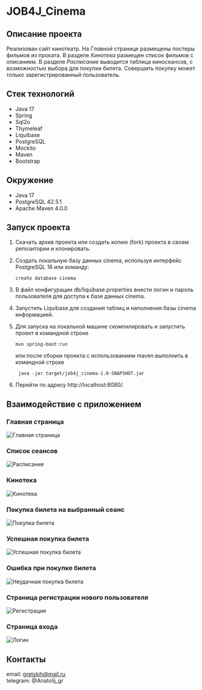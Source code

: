 # JOB4J_Cinema
## Описание проекта
Реализован сайт кинотеатр. 
На *Главной* странице размещены постеры фильмов из проката. В разделе 
*Кинотека* размещен список фильмов с описанием. В разделе *Расписание* 
выводится таблица киносеансов, с возможностью выбора для покупки билета. 
Совершить покупку может только зарегистрированный пользователь.

## Стек технологий
- Java 17
- Spring
- Sql2o
- Thymeleaf
- Liquibase
- PostgreSQL
- Mockito
- Maven
- Bootstrap

## Окружение
- Java 17
- PostgreSQL 42.5.1
- Apache Maven 4.0.0

## Запуск проекта
1. Скачать архив проекта или создать копию (fork) проекта в своем репозитории и клонировать.
2. Создать локальную базу данных cinema, используя интерфейс PostgreSQL 16 или команду:

   ```create database cinema```

3. В файл конфигурации db/liquibase.properties внести логин и пароль пользователя для доступа к базе данных cinema.
4. Запустить Liquibase для создания таблиц и наполнения базы cinema информацией.
5. Для запуска на локальной машине скомпилировать и запустить проект в командной строке 

      ```mvn spring-boot:run```
   
   или после сборки проекта с использованием maven выполнить в командной строке

      ``` java -jar target/job4j_cinema-1.0-SNAPSHOT.jar```
6. Перейти по адресу http://localhost:8080/.
## Взаимодействие с приложением

### Главная страница
![Главная страница](https://github.com/gretskih/cinema/blob/main/img/index.png)

### Список сеансов
![Расписание](https://github.com/gretskih/cinema/blob/main/img/raspisanie.png)

### Кинотека
![Кинотека](https://github.com/gretskih/cinema/blob/main/img/kinoteka.png)

### Покупка билета на выбранный сеанс
![Покупка билета](https://github.com/gretskih/cinema/blob/main/img/bye.png)

### Успешная покупка билета
![Успешная покупка билета](https://github.com/gretskih/cinema/blob/main/img/success.png)

### Ошибка при покупке билета
![Неудачная покупка билета](https://github.com/gretskih/cinema/blob/main/img/error.png)

### Страница регистрации нового пользователя
![Регистрация](https://github.com/gretskih/cinema/blob/main/img/registration.png)

### Страница входа
![Логин](https://github.com/gretskih/cinema/blob/main/img/login.png)
## Контакты

email: gretskih@mail.ru <br/>
telegram: @Anatolij_gr